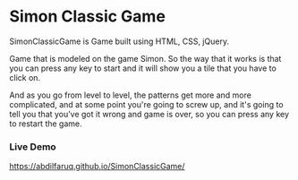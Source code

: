 # Simon Classic Game
SimonClassicGame is Game built using HTML, CSS, jQuery.  

Game that is modeled on the game Simon. So the way that it works is that you can press any key to start and it will show you a tile that you have to click on.  

And as you go from level to level, the patterns get more and more complicated, and at some point you're going to screw up, and it's going to tell you that you’ve got it wrong and game is over, so you can press any key to restart the game.

### Live Demo
https://abdilfaruq.github.io/SimonClassicGame/
